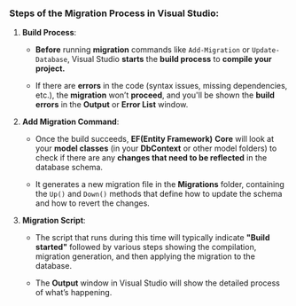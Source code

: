 ### Steps of the Migration Process in Visual Studio:

1. **Build Process**:
    
    - **Before** running **migration** commands like `Add-Migration` or `Update-Database`,
	   Visual Studio **starts** the **build process** to **compile your project.**
	   
    - If there are **errors** in the code (syntax issues, missing dependencies, etc.), 
     the **migration** won’t **proceed**, and you'll be shown the **build errors** in the
      **Output** or **Error List** window.

2. **Add Migration Command**:
    
    - Once the build succeeds, **EF(Entity Framework)** **Core** will look at your **model classes** (in your **DbContext** or other model folders) 
      to check if there are any **changes that need to be reflected** in the database schema.
      
    - It generates a new migration file in the **Migrations** folder, containing the `Up()` and `Down()` 
      methods that define how to update the schema and how to revert the changes.
      
3. **Migration Script**:
    
    - The script that runs during this time will typically indicate **"Build started"** followed by 
       various steps showing the compilation, migration generation, and then applying the 
       migration to the database.
       
    - The **Output** window in Visual Studio will show the detailed process of what’s happening.